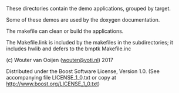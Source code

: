 These directories contain the demo applications, grouped by target.

Some of these demos are used by the doxygen documentation.

The makefile can clean or build the applications.

The Makefile.link is included by the makefiles in the subdirectories;
it includes hwlib and defers to the bmptk Makefile.inc
      
(c) Wouter van Ooijen (wouter@voti.nl) 2017

Distributed under the Boost Software License, Version 1.0.
(See accompanying file LICENSE_1_0.txt or copy at 
http://www.boost.org/LICENSE_1_0.txt)     
     
      